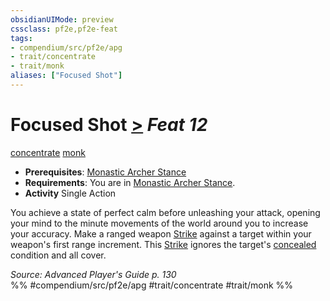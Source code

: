 ```yaml
---
obsidianUIMode: preview
cssclass: pf2e,pf2e-feat
tags:
- compendium/src/pf2e/apg
- trait/concentrate
- trait/monk
aliases: ["Focused Shot"]
---
```

# Focused Shot  [>](/rules/core-rulebook/chapter-9-playing-the-game.md#Actions "Single Action") *Feat 12*  
[concentrate](/rules/traits/concentrate.md)  [monk](/rules/traits/monk.md)  

- **Prerequisites**: [Monastic Archer Stance](/compendium/feats/monastic-archer-stance-apg.md)
- **Requirements**: You are in [Monastic Archer Stance](/compendium/feats/monastic-archer-stance-apg.md).
- **Activity** Single Action

You achieve a state of perfect calm before unleashing your attack, opening your mind to the minute movements of the world around you to increase your accuracy. Make a ranged weapon [Strike](/rules/actions/strike.md) against a target within your weapon's first range increment. This [Strike](/rules/actions/strike.md) ignores the target's [concealed](/rules/conditions.md#Concealed) condition and all cover.

*Source: Advanced Player's Guide p. 130*  
%% #compendium/src/pf2e/apg #trait/concentrate #trait/monk %%